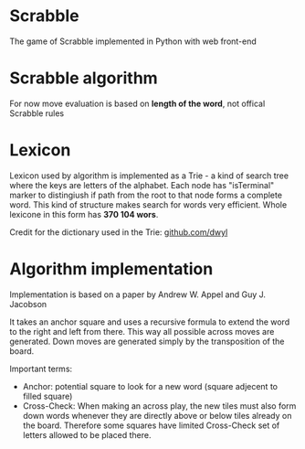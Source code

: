 # Scrabble
The game of Scrabble implemented in Python with web front-end

# Scrabble algorithm

For now move evaluation is based on **length of the word**, not offical Scrabble rules

# Lexicon
Lexicon used by algorithm is implemented as a Trie - a kind of search tree where the keys are letters of the alphabet. 
Each node has "isTerminal" marker to distingiush if path from the root to that node forms a complete word. 
This kind of structure makes search for words very efficient. Whole lexicone in this form has **370 104 wors**.

Credit for the dictionary used in the Trie: [github.com/dwyl](https://github.com/dwyl)  

# Algorithm implementation 
Implementation is based on a paper by Andrew W. Appel and Guy J. Jacobson

It takes an anchor square and uses a recursive formula to extend the word to the right and left from there. 
This way all possible across moves are generated. Down moves are generated simply by the transposition of the board.

Important terms:
* Anchor: potential square to look for a new word (square adjecent to filled square)
* Cross-Check: When making an across play, the
new tiles must also form down words whenever they are directly above or below tiles already on
the board. Therefore some squares have limited Cross-Check set of letters allowed to be placed there. 